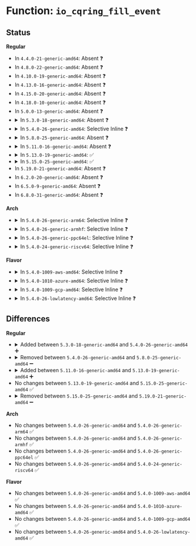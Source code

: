 # Function: <code>io_cqring_fill_event</code>

## Status
<b>Regular</b>
<ul>
<li>
In <code>4.4.0-21-generic-amd64</code>: Absent ❓
</li>
<li>
In <code>4.8.0-22-generic-amd64</code>: Absent ❓
</li>
<li>
In <code>4.10.0-19-generic-amd64</code>: Absent ❓
</li>
<li>
In <code>4.13.0-16-generic-amd64</code>: Absent ❓
</li>
<li>
In <code>4.15.0-20-generic-amd64</code>: Absent ❓
</li>
<li>
In <code>4.18.0-10-generic-amd64</code>: Absent ❓
</li>
<li>
In <code>5.0.0-13-generic-amd64</code>: Absent ❓
</li>
<li>
<details>
<summary>In <code>5.3.0-18-generic-amd64</code>: Absent ❓</summary>

```json
{
  "name": "io_cqring_fill_event",
  "collision_type": "Unique Static",
  "inline_type": "Full",
  "funcs": [
    {
      "addr": 18446744071582181606,
      "name": "io_cqring_fill_event",
      "external": false,
      "loc": "fs/io_uring.c:497",
      "file": "fs/io_uring.c",
      "inline": "not declared, inlined",
      "caller_inline": [
        "fs/io_uring.c:io_iopoll_getevents",
        "fs/io_uring.c:io_cqring_add_event"
      ],
      "caller_func": []
    }
  ],
  "symbols": []
}
```
</details>
</li>
<li>
<details>
<summary>In <code>5.4.0-26-generic-amd64</code>: Selective Inline ❓</summary>

```c
void io_cqring_fill_event(struct io_ring_ctx * ctx, u64 ki_user_data, long int res)
```

```json
{
  "name": "io_cqring_fill_event",
  "collision_type": "Unique Static",
  "inline_type": "Selective",
  "funcs": [
    {
      "addr": 18446744071582254544,
      "name": "io_cqring_fill_event",
      "external": false,
      "loc": "fs/io_uring.c:568",
      "file": "fs/io_uring.c",
      "inline": "not declared, inlined",
      "caller_inline": [],
      "caller_func": [
        "fs/io_uring.c:__io_submit_sqe",
        "fs/io_uring.c:io_timeout_fn",
        "fs/io_uring.c:io_poll_wake",
        "fs/io_uring.c:io_poll_complete_work",
        "fs/io_uring.c:io_iopoll_getevents",
        "fs/io_uring.c:io_cqring_add_event"
      ]
    }
  ],
  "symbols": [
    {
      "addr": 18446744071582254544,
      "name": "io_cqring_fill_event",
      "section": ".text",
      "bind": "STB_LOCAL",
      "size": 120
    }
  ]
}
```
</details>
</li>
<li>
<details>
<summary>In <code>5.8.0-25-generic-amd64</code>: Absent ❓</summary>

```json
{
  "name": "io_cqring_fill_event",
  "collision_type": "Unique Static",
  "inline_type": "Full",
  "funcs": [
    {
      "addr": 18446744071582524727,
      "name": "io_cqring_fill_event",
      "external": false,
      "loc": "fs/io_uring.c:1327",
      "file": "fs/io_uring.c",
      "inline": "not declared, inlined",
      "caller_inline": [
        "fs/io_uring.c:io_async_find_and_cancel",
        "fs/io_uring.c:io_timeout_remove",
        "fs/io_uring.c:__io_timeout_cancel",
        "fs/io_uring.c:io_timeout_fn",
        "fs/io_uring.c:io_poll_add",
        "fs/io_uring.c:io_poll_remove_one",
        "fs/io_uring.c:io_async_task_func",
        "fs/io_uring.c:__io_fail_links",
        "fs/io_uring.c:__io_fail_links",
        "fs/io_uring.c:io_req_link_next"
      ],
      "caller_func": []
    }
  ],
  "symbols": []
}
```
</details>
</li>
<li>
<details>
<summary>In <code>5.11.0-16-generic-amd64</code>: Absent ❓</summary>

```json
{
  "name": "io_cqring_fill_event",
  "collision_type": "Unique Static",
  "inline_type": "Full",
  "funcs": [
    {
      "addr": 18446744071582616359,
      "name": "io_cqring_fill_event",
      "external": false,
      "loc": "fs/io_uring.c:1884",
      "file": "fs/io_uring.c",
      "inline": "not declared, inlined",
      "caller_inline": [
        "fs/io_uring.c:io_issue_sqe",
        "fs/io_uring.c:io_async_find_and_cancel",
        "fs/io_uring.c:io_timeout_remove",
        "fs/io_uring.c:io_timeout_cancel",
        "fs/io_uring.c:io_timeout_fn",
        "fs/io_uring.c:io_poll_remove_one",
        "fs/io_uring.c:io_poll_task_func",
        "fs/io_uring.c:__io_req_task_cancel",
        "fs/io_uring.c:io_fail_links",
        "fs/io_uring.c:io_kill_linked_timeout",
        "fs/io_uring.c:io_flush_timeouts",
        "fs/io_uring.c:io_kill_timeouts"
      ],
      "caller_func": []
    }
  ],
  "symbols": []
}
```
</details>
</li>
<li>
<details>
<summary>In <code>5.13.0-19-generic-amd64</code>: ✅</summary>

```c
bool io_cqring_fill_event(struct io_ring_ctx * ctx, u64 user_data, long int res, unsigned int cflags)
```

```json
{
  "name": "io_cqring_fill_event",
  "collision_type": "Unique Static",
  "inline_type": "No",
  "funcs": [
    {
      "addr": 18446744071582594768,
      "name": "io_cqring_fill_event",
      "external": false,
      "loc": "fs/io_uring.c:1600",
      "file": "fs/io_uring.c",
      "inline": "seen, unknown",
      "caller_inline": [],
      "caller_func": [
        "fs/io_uring.c:io_kill_timeouts",
        "fs/io_uring.c:io_rsrc_put_work",
        "fs/io_uring.c:io_rsrc_put_work",
        "fs/io_uring.c:io_link_timeout_fn",
        "fs/io_uring.c:io_link_timeout_fn",
        "fs/io_uring.c:io_async_cancel",
        "fs/io_uring.c:io_timeout_cancel",
        "fs/io_uring.c:io_timeout_fn",
        "fs/io_uring.c:io_poll_complete",
        "fs/io_uring.c:io_poll_complete",
        "fs/io_uring.c:io_disarm_next",
        "fs/io_uring.c:io_fail_links",
        "fs/io_uring.c:io_commit_cqring"
      ]
    }
  ],
  "symbols": [
    {
      "addr": 18446744071582594768,
      "name": "io_cqring_fill_event",
      "section": ".text",
      "bind": "STB_LOCAL",
      "size": 210
    }
  ]
}
```
</details>
</li>
<li>
<details>
<summary>In <code>5.15.0-25-generic-amd64</code>: ✅</summary>

```c
bool io_cqring_fill_event(struct io_ring_ctx * ctx, u64 user_data, long int res, unsigned int cflags)
```

```json
{
  "name": "io_cqring_fill_event",
  "collision_type": "Unique Static",
  "inline_type": "No",
  "funcs": [
    {
      "addr": 18446744071582912272,
      "name": "io_cqring_fill_event",
      "external": false,
      "loc": "fs/io_uring.c:1826",
      "file": "fs/io_uring.c",
      "inline": "seen, unknown",
      "caller_inline": [],
      "caller_func": [
        "fs/io_uring.c:io_kill_timeouts",
        "fs/io_uring.c:io_rsrc_put_work",
        "fs/io_uring.c:io_timeout_cancel",
        "fs/io_uring.c:__io_poll_complete",
        "fs/io_uring.c:__io_poll_complete",
        "fs/io_uring.c:io_disarm_next",
        "fs/io_uring.c:io_disarm_next",
        "fs/io_uring.c:io_fail_links",
        "fs/io_uring.c:__io_commit_cqring_flush"
      ]
    }
  ],
  "symbols": [
    {
      "addr": 18446744071582912272,
      "name": "io_cqring_fill_event",
      "section": ".text",
      "bind": "STB_LOCAL",
      "size": 206
    }
  ]
}
```
</details>
</li>
<li>
In <code>5.19.0-21-generic-amd64</code>: Absent ❓
</li>
<li>
In <code>6.2.0-20-generic-amd64</code>: Absent ❓
</li>
<li>
In <code>6.5.0-9-generic-amd64</code>: Absent ❓
</li>
<li>
In <code>6.8.0-31-generic-amd64</code>: Absent ❓
</li>
</ul>
<b>Arch</b>
<ul>
<li>
<details>
<summary>In <code>5.4.0-26-generic-arm64</code>: Selective Inline ❓</summary>

```c
void io_cqring_fill_event(struct io_ring_ctx * ctx, u64 ki_user_data, long int res)
```

```json
{
  "name": "io_cqring_fill_event",
  "collision_type": "Unique Static",
  "inline_type": "Selective",
  "funcs": [
    {
      "addr": 18446603336493830816,
      "name": "io_cqring_fill_event",
      "external": false,
      "loc": "fs/io_uring.c:568",
      "file": "fs/io_uring.c",
      "inline": "not declared, inlined",
      "caller_inline": [],
      "caller_func": [
        "fs/io_uring.c:__io_submit_sqe",
        "fs/io_uring.c:io_timeout_fn",
        "fs/io_uring.c:io_poll_wake",
        "fs/io_uring.c:io_poll_complete_work",
        "fs/io_uring.c:io_iopoll_getevents",
        "fs/io_uring.c:io_cqring_add_event"
      ]
    }
  ],
  "symbols": [
    {
      "addr": 18446603336493830816,
      "name": "io_cqring_fill_event",
      "section": ".text",
      "bind": "STB_LOCAL",
      "size": 184
    }
  ]
}
```
</details>
</li>
<li>
<details>
<summary>In <code>5.4.0-26-generic-armhf</code>: Selective Inline ❓</summary>

```c
void io_cqring_fill_event(struct io_ring_ctx * ctx, u64 ki_user_data, long int res)
```

```json
{
  "name": "io_cqring_fill_event",
  "collision_type": "Unique Static",
  "inline_type": "Selective",
  "funcs": [
    {
      "addr": 3227330740,
      "name": "io_cqring_fill_event",
      "external": false,
      "loc": "fs/io_uring.c:568",
      "file": "fs/io_uring.c",
      "inline": "not declared, inlined",
      "caller_inline": [],
      "caller_func": [
        "fs/io_uring.c:io_timeout_fn",
        "fs/io_uring.c:io_poll_complete",
        "fs/io_uring.c:io_iopoll_getevents",
        "fs/io_uring.c:io_cqring_add_event"
      ]
    }
  ],
  "symbols": [
    {
      "addr": 3227330740,
      "name": "io_cqring_fill_event",
      "section": ".text",
      "bind": "STB_LOCAL",
      "size": 160
    }
  ]
}
```
</details>
</li>
<li>
<details>
<summary>In <code>5.4.0-26-generic-ppc64el</code>: Selective Inline ❓</summary>

```c
void io_cqring_fill_event(struct io_ring_ctx * ctx, u64 ki_user_data, long int res)
```

```json
{
  "name": "io_cqring_fill_event",
  "collision_type": "Unique Static",
  "inline_type": "Selective",
  "funcs": [
    {
      "addr": 13835058055287446896,
      "name": "io_cqring_fill_event",
      "external": false,
      "loc": "fs/io_uring.c:568",
      "file": "fs/io_uring.c",
      "inline": "not declared, inlined",
      "caller_inline": [],
      "caller_func": [
        "fs/io_uring.c:__io_submit_sqe",
        "fs/io_uring.c:io_timeout_fn",
        "fs/io_uring.c:io_poll_wake",
        "fs/io_uring.c:io_poll_complete_work",
        "fs/io_uring.c:io_iopoll_getevents",
        "fs/io_uring.c:io_cqring_add_event"
      ]
    }
  ],
  "symbols": [
    {
      "addr": 13835058055287446896,
      "name": "io_cqring_fill_event",
      "section": ".text",
      "bind": "STB_LOCAL",
      "size": 136
    }
  ]
}
```
</details>
</li>
<li>
<details>
<summary>In <code>5.4.0-24-generic-riscv64</code>: Selective Inline ❓</summary>

```c
void io_cqring_fill_event(struct io_ring_ctx * ctx, u64 ki_user_data, long int res)
```

```json
{
  "name": "io_cqring_fill_event",
  "collision_type": "Unique Static",
  "inline_type": "Selective",
  "funcs": [
    {
      "addr": 18446743936273403030,
      "name": "io_cqring_fill_event",
      "external": false,
      "loc": "fs/io_uring.c:568",
      "file": "fs/io_uring.c",
      "inline": "not declared, inlined",
      "caller_inline": [],
      "caller_func": [
        "fs/io_uring.c:__io_submit_sqe",
        "fs/io_uring.c:io_timeout_fn",
        "fs/io_uring.c:io_poll_wake",
        "fs/io_uring.c:io_poll_complete_work",
        "fs/io_uring.c:io_iopoll_getevents",
        "fs/io_uring.c:io_cqring_add_event"
      ]
    }
  ],
  "symbols": [
    {
      "addr": 18446743936273403030,
      "name": "io_cqring_fill_event",
      "section": ".text",
      "bind": "STB_LOCAL",
      "size": 142
    }
  ]
}
```
</details>
</li>
</ul>
<b>Flavor</b>
<ul>
<li>
<details>
<summary>In <code>5.4.0-1009-aws-amd64</code>: Selective Inline ❓</summary>

```c
void io_cqring_fill_event(struct io_ring_ctx * ctx, u64 ki_user_data, long int res)
```

```json
{
  "name": "io_cqring_fill_event",
  "collision_type": "Unique Static",
  "inline_type": "Selective",
  "funcs": [
    {
      "addr": 18446744071582223280,
      "name": "io_cqring_fill_event",
      "external": false,
      "loc": "fs/io_uring.c:568",
      "file": "fs/io_uring.c",
      "inline": "not declared, inlined",
      "caller_inline": [],
      "caller_func": [
        "fs/io_uring.c:__io_submit_sqe",
        "fs/io_uring.c:io_timeout_fn",
        "fs/io_uring.c:io_poll_wake",
        "fs/io_uring.c:io_poll_complete_work",
        "fs/io_uring.c:io_iopoll_getevents",
        "fs/io_uring.c:io_cqring_add_event"
      ]
    }
  ],
  "symbols": [
    {
      "addr": 18446744071582223280,
      "name": "io_cqring_fill_event",
      "section": ".text",
      "bind": "STB_LOCAL",
      "size": 120
    }
  ]
}
```
</details>
</li>
<li>
<details>
<summary>In <code>5.4.0-1010-azure-amd64</code>: Selective Inline ❓</summary>

```c
void io_cqring_fill_event(struct io_ring_ctx * ctx, u64 ki_user_data, long int res)
```

```json
{
  "name": "io_cqring_fill_event",
  "collision_type": "Unique Static",
  "inline_type": "Selective",
  "funcs": [
    {
      "addr": 18446744071582161120,
      "name": "io_cqring_fill_event",
      "external": false,
      "loc": "fs/io_uring.c:568",
      "file": "fs/io_uring.c",
      "inline": "not declared, inlined",
      "caller_inline": [],
      "caller_func": [
        "fs/io_uring.c:__io_submit_sqe",
        "fs/io_uring.c:io_timeout_fn",
        "fs/io_uring.c:io_poll_wake",
        "fs/io_uring.c:io_poll_complete_work",
        "fs/io_uring.c:io_iopoll_getevents",
        "fs/io_uring.c:io_cqring_add_event"
      ]
    }
  ],
  "symbols": [
    {
      "addr": 18446744071582161120,
      "name": "io_cqring_fill_event",
      "section": ".text",
      "bind": "STB_LOCAL",
      "size": 120
    }
  ]
}
```
</details>
</li>
<li>
<details>
<summary>In <code>5.4.0-1009-gcp-amd64</code>: Selective Inline ❓</summary>

```c
void io_cqring_fill_event(struct io_ring_ctx * ctx, u64 ki_user_data, long int res)
```

```json
{
  "name": "io_cqring_fill_event",
  "collision_type": "Unique Static",
  "inline_type": "Selective",
  "funcs": [
    {
      "addr": 18446744071582213760,
      "name": "io_cqring_fill_event",
      "external": false,
      "loc": "fs/io_uring.c:568",
      "file": "fs/io_uring.c",
      "inline": "not declared, inlined",
      "caller_inline": [],
      "caller_func": [
        "fs/io_uring.c:__io_submit_sqe",
        "fs/io_uring.c:io_timeout_fn",
        "fs/io_uring.c:io_poll_wake",
        "fs/io_uring.c:io_poll_complete_work",
        "fs/io_uring.c:io_iopoll_getevents",
        "fs/io_uring.c:io_cqring_add_event"
      ]
    }
  ],
  "symbols": [
    {
      "addr": 18446744071582213760,
      "name": "io_cqring_fill_event",
      "section": ".text",
      "bind": "STB_LOCAL",
      "size": 120
    }
  ]
}
```
</details>
</li>
<li>
<details>
<summary>In <code>5.4.0-26-lowlatency-amd64</code>: Selective Inline ❓</summary>

```c
void io_cqring_fill_event(struct io_ring_ctx * ctx, u64 ki_user_data, long int res)
```

```json
{
  "name": "io_cqring_fill_event",
  "collision_type": "Unique Static",
  "inline_type": "Selective",
  "funcs": [
    {
      "addr": 18446744071582291792,
      "name": "io_cqring_fill_event",
      "external": false,
      "loc": "fs/io_uring.c:568",
      "file": "fs/io_uring.c",
      "inline": "not declared, inlined",
      "caller_inline": [],
      "caller_func": [
        "fs/io_uring.c:__io_submit_sqe",
        "fs/io_uring.c:io_timeout_fn",
        "fs/io_uring.c:io_poll_wake",
        "fs/io_uring.c:io_poll_complete_work",
        "fs/io_uring.c:io_iopoll_getevents",
        "fs/io_uring.c:io_cqring_add_event"
      ]
    }
  ],
  "symbols": [
    {
      "addr": 18446744071582291792,
      "name": "io_cqring_fill_event",
      "section": ".text",
      "bind": "STB_LOCAL",
      "size": 120
    }
  ]
}
```
</details>
</li>
</ul>

## Differences
<b>Regular</b>
<ul>
<li>
<details>
<summary>Added between <code>5.3.0-18-generic-amd64</code> and <code>5.4.0-26-generic-amd64</code> ➕</summary>

```c
void io_cqring_fill_event(struct io_ring_ctx * ctx, u64 ki_user_data, long int res)
```
</details>
</li>
<li>
<details>
<summary>Removed between <code>5.4.0-26-generic-amd64</code> and <code>5.8.0-25-generic-amd64</code> ➖</summary>

```c
void io_cqring_fill_event(struct io_ring_ctx * ctx, u64 ki_user_data, long int res)
```
</details>
</li>
<li>
<details>
<summary>Added between <code>5.11.0-16-generic-amd64</code> and <code>5.13.0-19-generic-amd64</code> ➕</summary>

```c
bool io_cqring_fill_event(struct io_ring_ctx * ctx, u64 user_data, long int res, unsigned int cflags)
```
</details>
</li>
<li>
No changes between <code>5.13.0-19-generic-amd64</code> and <code>5.15.0-25-generic-amd64</code> ✅
</li>
<li>
<details>
<summary>Removed between <code>5.15.0-25-generic-amd64</code> and <code>5.19.0-21-generic-amd64</code> ➖</summary>

```c
bool io_cqring_fill_event(struct io_ring_ctx * ctx, u64 user_data, long int res, unsigned int cflags)
```
</details>
</li>
</ul>
<b>Arch</b>
<ul>
<li>
No changes between <code>5.4.0-26-generic-amd64</code> and <code>5.4.0-26-generic-arm64</code> ✅
</li>
<li>
No changes between <code>5.4.0-26-generic-amd64</code> and <code>5.4.0-26-generic-armhf</code> ✅
</li>
<li>
No changes between <code>5.4.0-26-generic-amd64</code> and <code>5.4.0-26-generic-ppc64el</code> ✅
</li>
<li>
No changes between <code>5.4.0-26-generic-amd64</code> and <code>5.4.0-24-generic-riscv64</code> ✅
</li>
</ul>
<b>Flavor</b>
<ul>
<li>
No changes between <code>5.4.0-26-generic-amd64</code> and <code>5.4.0-1009-aws-amd64</code> ✅
</li>
<li>
No changes between <code>5.4.0-26-generic-amd64</code> and <code>5.4.0-1010-azure-amd64</code> ✅
</li>
<li>
No changes between <code>5.4.0-26-generic-amd64</code> and <code>5.4.0-1009-gcp-amd64</code> ✅
</li>
<li>
No changes between <code>5.4.0-26-generic-amd64</code> and <code>5.4.0-26-lowlatency-amd64</code> ✅
</li>
</ul>
